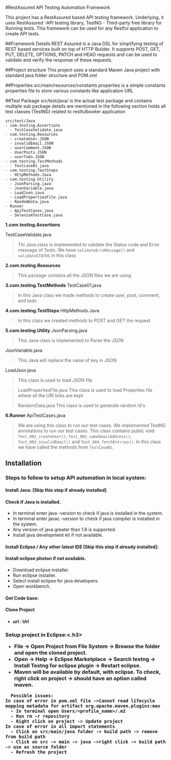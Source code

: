 #RestAssured API Testing Automation Framework

This project has a RestAssured based API testing framework. Underlying, it uses RestAssured -API testing library, TestNG - Third-party free library for Running tests. This framework can be used for any Restful application to create API tests.

##Framework Details
REST Assured is a Java DSL for simplifying testing of REST based services built on top of HTTP Builder. It supports POST, GET, PUT, DELETE, OPTIONS, PATCH and HEAD requests and can be used to validate and verify the response of these requests.


##Project structure
This project uses a standard Maven Java project with standard java folder structure and POM.xml


##Properties
src/main/resources/constants.properties is a simple constants properties file to store various constants like application URL


##Test Package
src/test/java/ is the actual test package and contains multiple sub package details are mentioned in the following section holds all test classes (TestNG) related to restfulbooker application

```
src/test/Java
- com.testing.Assertions
  - TestCaseValidate.java
- com.testing.Resources
  - createUser.JSON
  - invalidEmail.JSON
  - userComment.JSON
  - UserPosts.JSON
  - userTodo.JSON
- com.testing.TestMethods
  - Testcase01.java
- com.testing.TestSteps
  - HttpMethods.Java
- com.testing.Utility
  - JsonParsing.java
  - JsonVariable.java
  - LoadJson.java
  - LoadPropertiesFile.java
  - RandomData.java
- Runner
  - ApiTestCases.java
  - SeleniumTestCase.java

```

**1.com.testing.Assertions**

TestCaseValidate.java
> Thi Java class is implemented to validate the Status code and Error message of Tests. We have ```validateErroMessage()``` and ```validateSTATUS``` in this class

**2.com.testing.Resources**
> This package contains all the JSON files we are using 

**3.com.testing.TestMethods**
TestCase01.java
> In this Java class we made methods to create user, post, comment, and todo

**4.com.testing.TestSteps**
HttpMethods.Java
> In this class we created methods to POST and GET the request

**5.com.testing.Utility**
JsonParsing.java
> This Java class is implemented to Parse the JSON

JsonVariable.java
> This Java will replace the value of key in JSON

LoadJson.java
> This class is used to load JSON file

> LoadPropertiesFile.java
This class is used to load Properties file where all the URI links are kept

> RandomData.java
This class is used to generate random Id's

**6.Runner**
ApiTestCases.java
> We are using this class to run our test cases. We implemented TestNG annotations to run our test cases. This class contains public void ```Test_001_createUser()```, ```Test_002_sameEmailAddress()```, ```Test_003_invalidEmail()``` and ```Test_004_fetchEntries()```. In this class we have called the methods from ```TestCase01```.


<h2>Installation</h2>

<h3>Steps to follow to setup API automation in local system:</h3>

<h4>Install Java: [Skip this step if already installed]</h4>

<h4>Check if Java is installed.</h4>

* In terminal enter java -version to check if java is installed in the system.
* In terminal enter javac -version to check if java compiler is installed in the system.
* Any version of java greater than 1.8 is supported.
* Install java development kit if not available.

<h4>Install Eclipse / Any other latest IDE [Skip this step if already installed]:</h4>

<h4>Install eclipse photon if not available.</h4>

* Download eclipse installer.
* Run eclipse installer.
* Select install eclipse for java developers.
* Open workbench.

<h4>Get Code base:</h4>

<h4>Clone Project<h4>
  
* url : Url
  
<h3>Setup project in Eclipse:<.h3>

* File -> Open Project from File System -> Browse the folder and open the cloned project.
* Open -> Help -> Eclipse Marketplace -> Search testng -> Install Testng for eclipse plugin -> Restart eclipse.
* Maven will be available by default, with eclipse. To check, right click on project -> should have an option called maven.


```
  Possible issues:
In case of error in pom.xml file ->Cannot read lifecycle mapping metadata for artifact org.apache.maven.plugins:mav
  - In terminal open Users/<profile_name>/.m2
  - Run rm -r repository
  - Right click on project -> Update project
In case of error in all import statements
  - Click on src/main/java folder -> build path -> remove from build path
  - Click on src -> main -> java ->right click -> build path -> use as source folder
  - Refresh the project
  ```


